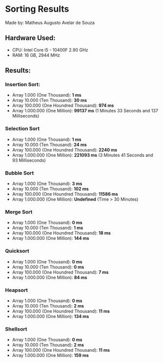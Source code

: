 # Sorting Results
Made by: Matheus Augusto Avelar de Souza

## Hardware Used: 
* CPU: Intel Core i5 - 10400F 2.90 GHz
* RAM: 16 GB, 2944 MHz

## Results:
### Insertion Sort: 
* Array 1.000 (One Thousand): **1 ms**
* Array 10.000 (Ten Thousand): **30 ms**
* Array 100.000 (One Houndred Thousand): **974 ms**
* Array 1.000.000 (One Million): **99137 ms** (1 Minutes 33 Seconds and 137 Milliseconds)

### Selection Sort 
* Array 1.000 (One Thousand): **1 ms**
* Array 10.000 (Ten Thousand): **24 ms**
* Array 100.000 (One Houndred Thousand): **2240 ms**
* Array 1.000.000 (One Million): **221093 ms** (3 Minutes 41 Seconds and 93 Milliseconds)

### Bubble Sort 
* Array 1.000 (One Thousand): **3 ms**
* Array 10.000 (Ten Thousand): **102 ms**
* Array 100.000 (One Houndred Thousand): **11586 ms**
* Array 1.000.000 (One Million): **Undefined** (Time > 30 Minutes)

### Merge Sort 
* Array 1.000 (One Thousand): **0 ms**
* Array 10.000 (Ten Thousand): **1 ms**
* Array 100.000 (One Houndred Thousand): **18 ms**
* Array 1.000.000 (One Million): **144 ms**

### Quicksort 
* Array 1.000 (One Thousand): **0 ms**
* Array 10.000 (Ten Thousand): **0 ms**
* Array 100.000 (One Houndred Thousand): **7 ms**
* Array 1.000.000 (One Million): **84 ms**

### Heapsort 
* Array 1.000 (One Thousand): **0 ms**
* Array 10.000 (Ten Thousand): **2 ms**
* Array 100.000 (One Houndred Thousand): **11 ms**
* Array 1.000.000 (One Million): **134 ms**

### Shellsort 
* Array 1.000 (One Thousand): **0 ms**
* Array 10.000 (Ten Thousand): **2 ms**
* Array 100.000 (One Houndred Thousand): **11 ms**
* Array 1.000.000 (One Million): **159 ms**

